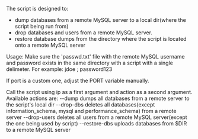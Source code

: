 The script is designed to:
- dump databases from a remote MySQL server to a local dir(where the script being run from)
- drop databases and users from a remote MySQL server.
- restore database dumps from the directory where the script is located onto a remote MySQL server

Usage: 
Make sure the 'passwd.txt' file with the remote MySQL username and password exists in the same directory with a script 
with a single delimeter. For example:
jdoe ; password123

If port is a custom one, adjust the PORT variable manually.

Call the script using ip as a first argument and action as a second argument. Available actions are:
--dump        dumps all databases from a remote server to the script's local dir
--drop-dbs    deletes all databases(except information_schema, mysql and performance_schema) from a remote server 
--drop-users  deletes all users from a remote MySQL server(except the one being used by script)
--restore-dbs uploads databases from $DIR to a remote MySQL server
